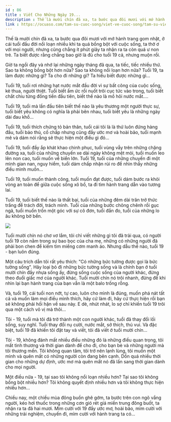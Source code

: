 ```yaml
---
id : 86
title : Viết Cho Những Ngày 19...
description : Thế là mười chín đã xa, ta bước qua đôi mươi với mớ hành trang gom nhặt, ở cái tuổi đầu đời nổi loạn nhiều khi ta quá bồng bột với cuộc sống, ta thờ ơ với mọi người, nhưng cũng chẳng ít phút giây ta nhận ra ta còn quá ư non trẻ. Ta biết được rằng chẳng bao giờ là đủ cho tuổi 19 cả, nhưng muộn rồi.
link : https://ocuaso.com/tam-su-cuoc-song/viet-ve-cuoc-song/tam-su-viet-cho-nhung-ngay-19.html
---
```


Thế là mười chín đã xa, ta bước qua đôi mươi với mớ hành trang gom nhặt,
ở cái tuổi đầu đời nổi loạn nhiều khi ta quá bồng bột với cuộc sống, ta
thờ ơ với mọi người, nhưng cũng chẳng ít phút giây ta nhận ra ta còn quá
ư non trẻ. Ta biết được rằng chẳng bao giờ là đủ cho tuổi 19 cả, nhưng muộn
rồi.

Giờ ta ngồi đây và nhớ lại những ngày tháng đã qua, ta tiếc, tiếc nhiều
thứ. Sao ta không bồng bột hơn nữa? Sao ta không nổi loạn hơn nữa? Tuổi
19, ta làm được những gì? Ta cho đi những gì? Ta hiểu biết được những gì...

Tuổi 19, tuổi rơi những hạt nước mắt đầu đời vì sự bất công của cuộc sống,
kẻ thua, người thiệt. Tuổi biết ấm ức rồi nuốt trôi cục tức vào trong, tuổi
biết chắt chiu từng đồng tiền đầu tiên, biết thế nào là mồ hôi nước mắt....

Tuổi 19, tuổi mà lần đầu tiên biết thế nào là yêu thương một người thực
sự, tuổi biết yêu không có nghĩa là phải bên nhau, tuổi biết yêu là những
ngày dài đau khổ...

Tuổi 19, tuổi thích chứng tỏ bản thân, tuổi cái tôi là là thứ luôn đứng
hàng đầu, tuổi bảo thủ, cố chấp nhưng cũng đầy ước mơ và hoài bão, tuổi
mạnh mẽ và dám nói rằng sẽ thực hiện một điều gì đó...

Tuổi 19, tuổi đầy ắp khát khao chinh phục, tuổi vùng vẫy trên những chặng
đường xa, tuổi của những chuyến xe dài ngày không mệt mỏi, tuổi muốn leo
lên non cao, tuổi muốn về biển lớn. Tuổi 19, tuổi của những chuyến đi một
mình gian nan, nguy hiểm, tuổi dám chấp nhận rủi ro để nhìn thấy những điều
mình muốn...

Tuổi 19, tuổi muốn thành công, tuổi muốn đạt được, tuổi dám bước ra khỏi
vòng an toàn để giữa cuộc sống xô bồ, ta đi tìm hành trang dẫn vào tương
lai.

Tuổi 19, tuổi biết thế nào là thất bại, tuổi của những đêm dài trăn trở
thức trắng để trách đời, trách mình. Tuổi của những bước chông chênh rồi
gục ngã, tuổi muốn trốn một góc với sự cô đơn, tuổi đắn đo, tuổi của những
lo âu không bờ bến.

![](https://ocuaso.com/wp-content/uploads/2016/01/tam-su-viet-cho-nhung-ngay-19.jpg)

Tuổi mười chín nó chơ vơ lắm, tôi chỉ viết những gì tôi đã trải qua, có
người tuổi 19 còn nằm trong sự bao bọc của cha mẹ, những có những người
đã phải bon chen để kiếm tìm miếng cơm manh áo. Nhưng dẫu thế nào, tuổi
19 - bạn luôn đúng.

Một câu trích dẫn tôi rất yêu thích: "Có những bức tường được gọi là bức
tường sống". Hãy loại bỏ đi những bức tường sống và là chính bạn ở tuổi
mười chín đầy nhựa sống ấy, đừng sống cuộc sống của người khác, đừng theo
đuổi giấc mơ của người khác. Tuổi mười chín nó trôi nhanh, đừng để khi nhìn
lại bạn hành trang của bạn vẫn là một balo trống rỗng.

Và, tuổi 19, cái tuổi non nớt, tự cao, luôn cho mình là đúng, muốn phá nát
tất cả và muốn làm mọi điều mình thích, hãy cứ làm đi, hãy cứ thực hiện
rồi bạn sẽ không phải hối hận về sau này. E dè, nhút nhát, lo sợ chỉ khiến
tuổi 19 trôi qua một cách vô vị mà thôi...

Tôi - 19, tuổi mà tôi đã trở thành một con người khác, tuổi đã thay đổi
lối sống, suy nghĩ. Tuổi thay đổi nụ cười, nước mắt, sở thích, thú vui.
Và đặc biệt, tuổi 19 đã khiến tôi đặt tay và viết, tôi đã viết ở tuổi mười
chín...

Tôi - 19, không đánh mất nhiều điều những đó là những điều quan trọng, tôi
mất tình thương và thời gian dành để cho đi, cho bạn bè và những người mà
tôi thương mến. Tôi không quan tâm, tôi trở nên lạnh lùng, tôi muốn một
mình và quên mất có những người còn đang bên cạnh. Dồn quá nhiều thời gian
cho những dự định, ước mơ mà quên mất nó đã lấn sang thời gian dành cho
mọi người.

Một điều nữa - 19, tại sao tôi không nổi loạn nhiều hơn? Tại sao tôi không
bồng bột nhiều hơn? Tôi không quyết định nhiều hơn và tôi không thực hiện
nhiều hơn...

Chiều nay, một chiều mùa đông buồn ghê gớm, ta bước trên con ngõ vắng người,
kéo hơi thuốc trong những cơn gió rét giá miền trung đông buốt, ta nhận
ra ta đã hai mươi. Mỉm cười với 19 đầy ước mơ, hoài bão, mỉm cười với những
trải nghiệm, chuyến đi, mỉm cười với hành trang ta có...
